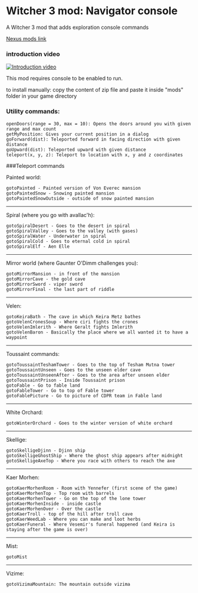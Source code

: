 # Witcher 3 mod: Navigator console

A Witcher 3 mod that adds exploration console commands

[Nexus mods link](https://www.nexusmods.com/witcher3/mods/6448)

### introduction video
[![Introduction video](https://img.youtube.com/vi/Fxz8LcgkI7M/0.jpg)](https://youtu.be/Fxz8LcgkI7M "Introduction video")


This mod requires console to be enabled to run.

to install manually: copy the content of zip file and paste it inside "mods" folder in your game directory

### Utility commands:

    openDoors(range = 30, max = 10): Opens the doors around you with given range and max count
    getMyPosition: Gives your current position in a dialog
    goForward(dist): Teleported forward in facing direction with given distance
    goUpward(dist): Teleported upward with given distance
    teleport(x, y, z): Teleport to location with x, y and z coordinates


###Teleport commands


Painted world:

    gotoPainted - Painted version of Von Everec mansion
    gotoPaintedSnow - Snowing painted mansion
    gotoPaintedSnowOutside - outside of snow painted mansion

--------------------
Spiral (where you go with avallac'h):

    gotoSpiralDesert - Goes to the desert in spiral
    gotoSpiralValley - Goes to the valley (with gases)
    gotoSpiralWater - Underwater in spiral
    gotoSpiralCold - Goes to eternal cold in spiral
    gotoSpiralElf - Aen Elle

--------------------
Mirror world (where Gaunter O'Dimm challenges you):

    gotoMirrorMansion - in front of the mansion
    gotoMirrorCave - the gold cave
    gotoMirrorSword - viper sword
    gotoMirrorFinal - the last part of riddle

--------------------
Velen:

    gotoKeiraBath - The cave in which Keira Metz bathes
    gotoVelenCronesSoup - Where ciri fights the crones
    gotoVelenImlerith - Where Geralt fights Imlerith
    gotoVelenBaron - Basically the place where we all wanted it to have a waypoint

--------------------
Toussaint commands:

    gotoToussaintTeshamTower - Goes to the top of Tesham Mutna tower
    gotoToussaintUnseen - Goes to the unseen elder cave
    gotoToussaintUnseenAfter - Goes to the area after unseen elder
    gotoToussaintPrison - Inside Toussaint prison
    gotoFable - Go to fable land
    gotoFableTower - Go to top of Fable tower
    gotoFablePicture - Go to picture of CDPR team in Fable land

--------------------
White Orchard:

    gotoWinterOrchard - Goes to the winter version of white orchard

--------------------
Skellige:

    gotoSkelligeDjinn - Djinn ship
    gotoSkelligeGhostShip - Where the ghost ship appears after midnight
    gotoSkelligeAxeTop - Where you race with others to reach the axe

--------------------
Kaer Morhen:

    gotoKaerMorhenRoom - Room with Yennefer (first scene of the game)
    gotoKaerMorhenTop - Top room with barrels
    gotoKaerMorhenTower - Go on the top of the lone tower
    gotoKaerMorhenInside - inside castle
    gotoKaerMorhenOver - Over the castle
    gotoKaerTroll - top of the hill after troll cave
    gotoKaerWeedLab - Where you can make and loot herbs
    gotoKaerFuneral - Where Vesemir's funeral happened (and Keira is staying after the game is over)

--------------------
Mist:

    gotoMist

--------------------
Vizime:

    gotoVizimaMountain: The mountain outside vizima